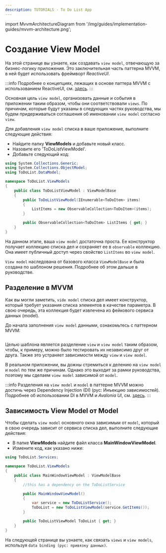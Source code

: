 ```yaml
---
description: TUTORIALS - To Do List App
---
```


import MvvmArchitectureDiagram from '/img/guides/implementation-guides/mvvm-architecture.png';

# Создание View Model

На этой странице вы узнаете, как создавать `view model`, отвечающую за бизнес-логику приложения.
Это заключительная часть паттерна MVVM, в ней будет использовать фреймворт _ReactiveUI_.

:::info
Подробнее о концепциях, лежащих в основе паттера MVVM с использованием ReactiveUI, см. [здесь](../../concepts/reactiveui/).
:::

Основная цель `view model`, организовать данные и события в приложении таким образом, чтобы они соответствовали `views`.
По причинам, которые будут указаны в следующих частях руководства,
мы будем придерживаться соглашения об именовании `view model` согласно `view`.

Для добавления `view model` списка в ваше приложение, выполните следующие действия:

- Найдите папку **ViewModels** и добавьте новый класс.
- Назовите его 'ToDoListViewModel'.
- Добавьте следующий код:

```csharp
using System.Collections.Generic;
using System.Collections.ObjectModel;
using ToDoList.DataModel;

namespace ToDoList.ViewModels
{
    public class ToDoListViewModel : ViewModelBase
    {
        public ToDoListViewModel(IEnumerable<ToDoItem> items)
        {
            ListItems = new ObservableCollection<ToDoItem>(items);
        }

        public ObservableCollection<ToDoItem> ListItems { get; }
    }
}
```

На данном этапе, ваша `view model` достаточна проста.
Ее конструктор получает коллекцию списка дел и сохраняет ее в `observable` коллекцию.
Она имеет публичный доступ через свойство `ListItems` во `view model`.

`View model` наследована от базового класса `ViewModelBase` и была создана по шаблоном решения.
Подробнее об этом дальше в руководстве.

## Разделение в MVVM

Как вы могли заметить, `vide model` списка дел имеет конструктор,
который требует указания списка элементов в качестве параметра. 
В свою очередь, эта коллекция будет извлечена из фейкового сервиса данных (model).

До начала заполнения `view model` данными, ознакомьтесь с паттерном MVVM:

<img className="center" src={MvvmArchitectureDiagram} alt="" />

Целью шаблона является разделение `view` и `view model` таким образом, 
чтобы, к примеру, можно было тестировать их независимо друг от друга.
Также это устраняет зависимости между `view` и `view model`.

В реальном приложении, вы дожны стремиться к делению на `view model` и `model` по тем же причинам.
Однако это выходит за рамки руководства, поэтому мы сделаем `view model` зависимой от `model`.

:::info
Разделения на `view model` и `model` в паттерне MVVM можно достичь через Dependency Injection (DI) (рус: Инъекцию зависимостей).
Подробнее об использовании DI в MVVM и _Avalonia UI_, см. [здесь](../../guides/implementation-guides/how-to-implement-dependency-injection.md).
:::

## Зависимость View Model от Model

Чтобы сделать `view model` основного окна зависимым от `model`,
который в свою очередь зависит от сервиса списка дел, 
выполните следующие действия:

- В папке **ViewModels** найдите файл класса **MainWindowViewModel**.
- Измените код, как указано ниже:

```csharp
using ToDoList.Services;

namespace ToDoList.ViewModels
{
    public class MainWindowViewModel : ViewModelBase
    {
        //this has a dependency on the ToDoListService

        public MainWindowViewModel()
        {
            var service = new ToDoListService();
            ToDoList = new ToDoListViewModel(service.GetItems());
        }

        public ToDoListViewModel ToDoList { get; }
    }
}
```

На следующей странице вы узнаете, как связать `views` и `view models`, используя `data binding (рус: привязку данных)`.
